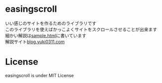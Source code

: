 # easingscroll

いい感じのサイトを作るためのライブラリです<br>
このライブラリを使えばかっこよくサイトをスクロールさせることが出来ます<br>
細かい解説は[sample.html](https://fa0311.github.io/easingscroll/sample.html)に書いています<br>
解説サイト[blog.yuki0311.com](https://blog.yuki0311.com/easingscroll/)

# License

easingscroll is under MIT License
